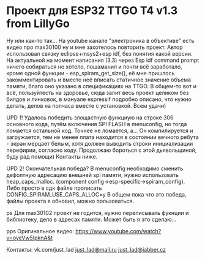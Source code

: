 # Проект для ESP32 TTGO T4 v1.3 from LillyGo 

Ну или как-то так...
На youtube канале "электроника в объективе" есть видео про max30100 ну и мне захотелось повторить проект. Автор использовал связку eclipse+msys2+esp idf, без понятия какой версии. На актуальной на момент написания (3.3) через Esp idf command prompt ничего собираться не хотело, пошаманил и почти всё заработало, кроме одной функции - esp_spiram_get_size(), её мне пришлось закомментировать и вместо неё вписать статичное значение объема памяти, благо оно указано в спецификациях на TTGO. В общем-то вот и всё, пользуйтесть на здоровье, сюда залит весь проект целиком без билдов и линковок, в мануале espressif подробно описано, что нужно делать, делов на полчаса вместе с установкой. Всем удачи) 

UPD 1! Удалось победить злощастную функциую на строке 306 основного кода, путём включения SPI FLASH в menuconfig, но тогда ломается остальной код. Точнее не ломается, а... Он компилируется и загружается, тем не менее плата находится в состоянии вечного ребута - экран мерцает белым, хотя должен выводить строки инициализации перефирии, согласно коду. Продолжаю бороться с этой дьявольщиной, буду рад помощи) Контакты ниже.

UPD 2! Окончательная победа? В menuconfig необходимо сменить дефолтную адресацию внешней spi памяти, нужно использовать heap_caps_malloc. (component config->esp-specific->spiram_config). Либо просто в сдк файле прописать CONFIG_SPIRAM_USE_CAPS_ALLOC=y В общем пока что это победа, файлы проекта я обновил, можно пользоваться.


ps Для max30102 проект не годится, нужно переписывать фукнции и библиотеку, дело в адресах памяти. Может быть я это сделаю...

pps Оригинальное видео: https://www.youtube.com/watch?v=oyeVw5IpknA&t

Контакты:
vk.com/just_lad
just_lad@mail.ru
just_lad@jabber.cz

